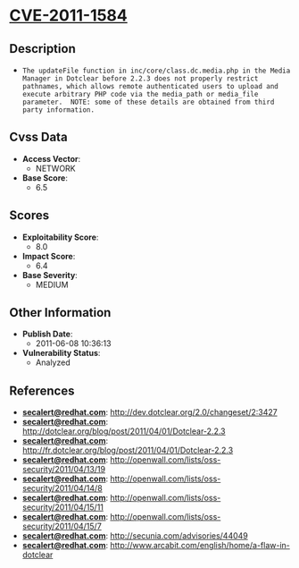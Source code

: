 
# [CVE-2011-1584](http://dev.dotclear.org/2.0/changeset/2:3427)

## Description

- `The updateFile function in inc/core/class.dc.media.php in the Media Manager in Dotclear before 2.2.3 does not properly restrict pathnames, which allows remote authenticated users to upload and execute arbitrary PHP code via the media_path or media_file parameter.  NOTE: some of these details are obtained from third party information.`

## Cvss Data

- **Access Vector**:
  - NETWORK
- **Base Score**:
  - 6.5

## Scores

- **Exploitability Score**:
  - 8.0
- **Impact Score**:
  - 6.4
- **Base Severity**:
  - MEDIUM

## Other Information

- **Publish Date**:
  - 2011-06-08 10:36:13
- **Vulnerability Status**:
  - Analyzed

## References

- **secalert@redhat.com**: http://dev.dotclear.org/2.0/changeset/2:3427
- **secalert@redhat.com**: http://dotclear.org/blog/post/2011/04/01/Dotclear-2.2.3
- **secalert@redhat.com**: http://fr.dotclear.org/blog/post/2011/04/01/Dotclear-2.2.3
- **secalert@redhat.com**: http://openwall.com/lists/oss-security/2011/04/13/19
- **secalert@redhat.com**: http://openwall.com/lists/oss-security/2011/04/14/8
- **secalert@redhat.com**: http://openwall.com/lists/oss-security/2011/04/15/11
- **secalert@redhat.com**: http://openwall.com/lists/oss-security/2011/04/15/7
- **secalert@redhat.com**: http://secunia.com/advisories/44049
- **secalert@redhat.com**: http://www.arcabit.com/english/home/a-flaw-in-dotclear
